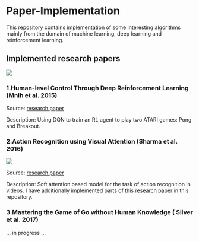 # Paper-Implementation

This repository contains implementation of some interesting algorithms mainly from the domain of machine learning, deep learning and reinforcement learning.

## Implemented research papers 

<img src="https://github.com/dtransposed/Paper-Implementation/blob/master/human_level_control_through_deep_reinforcement_learning/images/movie.gif">

### 1.Human-level Control Through Deep Reinforcement Learning (Mnih et al. 2015)

Source: [research paper](https://web.stanford.edu/class/psych209/Readings/MnihEtAlHassibis15NatureControlDeepRL.pdf)

Description: Using DQN to train an RL agent to play two ATARI games: Pong and Breakout.

### 2.Action Recognition using Visual Attention (Sharma et al. 2016)

<img src="<https://github.com/dtransposed/dtransposed.github.io/assets/8/3002.gif"> 

Source: [research paper](<http://shikharsharma.com/projects/action-recognition-attention/>) 

Description: Soft attention based model for the task of action recognition in videos. I have additionally implemented parts of this [research paper](<https://kgavrilyuk.github.io/videolstm.pdf>) in this repository.

### 3.Mastering the Game of Go without Human Knowledge ( Silver et al. 2017)

... in progress ...



